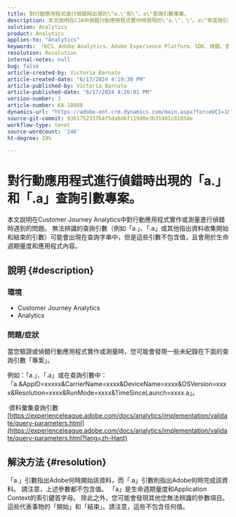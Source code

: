 ```yaml
---
title: 對行動應用程式進行偵錯時出現的\"a.\"和\"。a\"查詢引數專案。
description: 本文說明在CJA中偵錯行動應用程式實作時發現的\"a.\"、\"。a\"等查詢引數是Adobe資料收集流程的一部分。
solution: Analytics
product: Analytics
applies-to: "Analytics"
keywords: 「KCS、Adobe Analytics、Adobe Experience Platform、SDK、偵錯、查詢引數」
resolution: Resolution
internal-notes: null
bug: false
article-created-by: Victoria Barnato
article-created-date: "6/17/2024 4:19:30 PM"
article-published-by: Victoria Barnato
article-published-date: "6/17/2024 4:26:01 PM"
version-number: 3
article-number: KA-18080
dynamics-url: "https://adobe-ent.crm.dynamics.com/main.aspx?forceUCI=1&pagetype=entityrecord&etn=knowledgearticle&id=f783205d-c52c-ef11-840a-6045bd026b83"
source-git-commit: 9361752337b4f5dabd6f119d0e3b31401c8105de
workflow-type: tm+mt
source-wordcount: '246'
ht-degree: 19%

---
```


# 對行動應用程式進行偵錯時出現的「a.」和「.a」查詢引數專案。


本文說明在Customer Journey Analytics中對行動應用程式實作或測量進行偵錯時遇到的問題。 無法辨識的查詢引數（例如「a.」、「.a」或其他指出資料收集開始和結束的引數）可能會出現在查詢字串中，但是這些引數不包含值，且會用於生命週期量度和應用程式內容。

## 說明 {#description}


### <b>環境</b>

- Customer Journey Analytics
- Analytics




### <b>問題/症狀</b>

當您驗證或偵錯行動應用程式實作或測量時，您可能會發現一些未紀錄在下面的查詢引數「專案」。

例如：「a.」、「.a」或在查詢引數中：「a.&amp;AppID=xxxxx&amp;CarrierName=xxxx&amp;DeviceName=xxxx&amp;OSVersion=xxxx&amp;Resolution=xxxx&amp;RunMode=xxxx&amp;TimeSinceLaunch=xxxx.a」。

·資料彙集查詢引數
[https://experienceleague.adobe.com/docs/analytics/implementation/validate/query-parameters.html](https://experienceleague.adobe.com/docs/analytics/implementation/validate/query-parameters.html?lang=zh-Hant)




## 解決方法 {#resolution}


「a.」引數指出Adobe何時開始該資料，而「.a」引數則指出Adobe何時完成該資料。 請注意，上述參數都不包含值。 「a」是生命週期量度和Application Context的索引鍵首字母。 除此之外，您可能會發現其他您無法辨識的參數項目。這些代表事物的「開始」和「結束」。請注意，這些不包含任何值。
